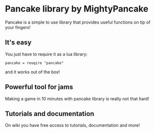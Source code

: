 # Pancake library by MightyPancake

Pancake is a simple to use library that provides useful functions on tip of your fingers!

## It's easy

You just have to require it as a lua library:

`pancake = reuqire "pancake"`

and it works out of the box!

## Powerful tool for jams

Making a game in 10 minutes with pancake library is really not that hard!

## Tutorials and documentation

On wiki you have free access to tutorials, documentation and more!
